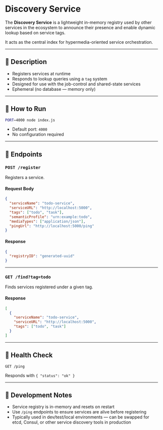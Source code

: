 # Discovery Service

The **Discovery Service** is a lightweight in-memory registry used by other services in the ecosystem to announce their presence and enable dynamic lookup based on service tags.

It acts as the central index for hypermedia-oriented service orchestration.

---

## 📄 Description

- Registers services at runtime
- Responds to lookup queries using a `tag` system
- Designed for use with the job-control and shared-state services
- Ephemeral (no database — memory only)

---

## 🚀 How to Run

```bash
PORT=4000 node index.js
```

- Default port: `4000`
- No configuration required

---

## 🔗 Endpoints

### `POST /register`
Registers a service.

#### Request Body
```json
{
  "serviceName": "todo-service",
  "serviceURL": "http://localhost:5000",
  "tags": ["todo", "task"],
  "semanticProfile": "urn:example:todo",
  "mediaTypes": ["application/json"],
  "pingUrl": "http://localhost:5000/ping"
}
```

#### Response
```json
{
  "registryID": "generated-uuid"
}
```

---

### `GET /find?tag=todo`
Finds services registered under a given tag.

#### Response
```json
[
  {
    "serviceName": "todo-service",
    "serviceURL": "http://localhost:5000",
    "tags": ["todo", "task"]
  }
]
```

---

## 🧪 Health Check

```http
GET /ping
```
Responds with `{ "status": "ok" }`

---

## 🧰 Development Notes

- Service registry is in-memory and resets on restart
- Use `/ping` endpoints to ensure services are alive before registering
- Typically used in dev/test/local environments — can be swapped for etcd, Consul, or other service discovery tools in production
